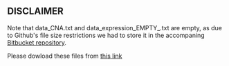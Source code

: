 ## DISCLAIMER
Note that data_CNA.txt and data_expression_EMPTY_.txt are empty, as due to Github's file size restrictions we had to store it in the accompaning [Bitbucket repository](https://bitbucket.org/Arnau_Montagud/instantiation_logical_models_data).

Please dowload these files from [this link](https://bitbucket.org/Arnau_Montagud/instantiation_logical_models_data/downloads/)

